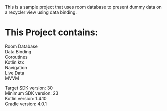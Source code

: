This is a sample project that uses room database to present dummy data on a recycler view using data binding. <br />

# This Project contains:
Room Database <br />
Data Binding <br />
Coroutines <br />
Kotlin ktx <br />
Navigation <br />
Live Data <br />
MVVM <br />

Target SDK version: 30 <br />
Minimum SDK version: 23 <br />
Kotlin version: 1.4.10 <br />
Gradle version: 4.0.1 <br />